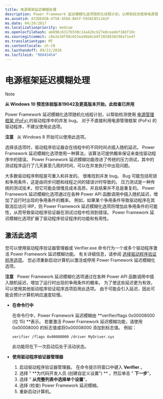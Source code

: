 ```yaml
---
title: 电源框架延迟模糊处理
description: Power Framework 延迟模糊化选项随机化线程计划，以帮助检测使用电源管理框架 (PoFx) 的驱动程序中的并发 bug。
ms.assetid: A33DEA5B-4758-456A-B4CF-F036CB511A1F
ms.date: 04/20/2017
ms.localizationpriority: medium
ms.openlocfilehash: ab896c6317b530c14a42bcb27e8ceadef186f19c
ms.sourcegitcommit: c8e2e10f99c015ea98a6cb8f2028638298af1e4f
ms.translationtype: MT
ms.contentlocale: zh-CN
ms.lasthandoff: 09/21/2020
ms.locfileid: "90843454"
---
```

# <a name="power-framework-delay-fuzzing"></a>电源框架延迟模糊处理

>[!Note]
> **从 Windows 10 预览体验版本19042及更高版本开始，此检查已弃用**

Power Framework 延迟模糊化选项随机化线程计划，以帮助检测使用 [电源管理框架 (PoFx) ](../kernel/overview-of-the-power-management-framework.md)的驱动程序中的并发 bug。 对于不直接利用电源管理框架 (PoFx) 的驱动程序，不建议使用此选项。

**注意**   从 Windows 8 开始可以使用此选项。

 

选择该选项时，驱动程序验证器会在线程中的不同时间点插入随机延迟。 Power Framework 延迟模糊化选项使用一种算法，该算法可提供概率保证来查找驱动程序中的错误。 Power Framework 延迟模糊功能改进了传统的压力测试，其中的测试程序运行了几天甚至几周的时间，可以在并发执行中出现问题。

大多数驱动程序例程是可重入和并发的。 很难找到并发 bug。 Bug 可能包括死锁和争用条件，这是由同步问题和线程之间的错误计时导致的。 压力测试是一种传统的测试技术，但它可能会很慢且成本高昂，并且结果并不总是重复的。 Power Framework 延迟模糊化选项通过在各种 Power API 函数调用中插入随机延迟，增加了运行时出现的争用条件的概率。 例如，如果某个争用条件导致驱动程序在其取消后访问 IRP，则 Power Framework 延迟模糊化选项将增加此争用条件的可能性，从而导致驱动程序验证器在测试过程中检测到错误。 Power Framework 延迟模糊化选项扩展了驱动程序验证程序的功能和有用性。

## <a name="span-idactivating_this_optionspanspan-idactivating_this_optionspanspan-idactivating_this_optionspanactivating-this-option"></a><span id="Activating_this_option"></span><span id="activating_this_option"></span><span id="ACTIVATING_THIS_OPTION"></span>激活此选项


您可以使用驱动程序验证器管理器或 Verifier.exe 命令行为一个或多个驱动程序激活 Power Framework 延迟模糊功能。 有关详细信息，请参阅 [选择驱动程序验证程序选项](selecting-driver-verifier-options.md)。 您必须重新启动计算机以激活或停用 Power Framework 延迟模糊化选项。

**注意**   Power Framework 延迟模糊化选项通过在各种 Power API 函数调用中插入随机延迟，增加了运行时出现的争用条件的概率。 为了使这些延迟更为有效，可以使用其他驱动程序验证程序选项启用此选项。 由于可能会引入延迟，因此可能会预计计算机响应速度较慢。

 

-   **在命令行中**

    在命令行中，Power Framework 延迟模糊由 **verifier/flags 0x00008000 (位 15) **表示。 若要激活 Power Framework 延迟模糊功能，请使用0x00008000 的标志值或将0x00008000 添加到标志值。 例如：

    ```
    verifier /flags 0x00008000 /driver MyDriver.sys
    ```

    此功能将在下一次启动后处于活动状态。

-   **使用驱动程序验证器管理器**

    1.  启动驱动程序验证器管理器。 在命令提示符窗口中键入 **Verifier** 。
    2.  选择 " **为代码开发人员 (创建自定义设置") ** ，然后单击 " **下一步**"。
    3.  选择 " **从完整列表中选择单个设置**"。
    4.  选择 (检查) Power Framework 延迟模糊。
    5.  重新启动计算机。

 


